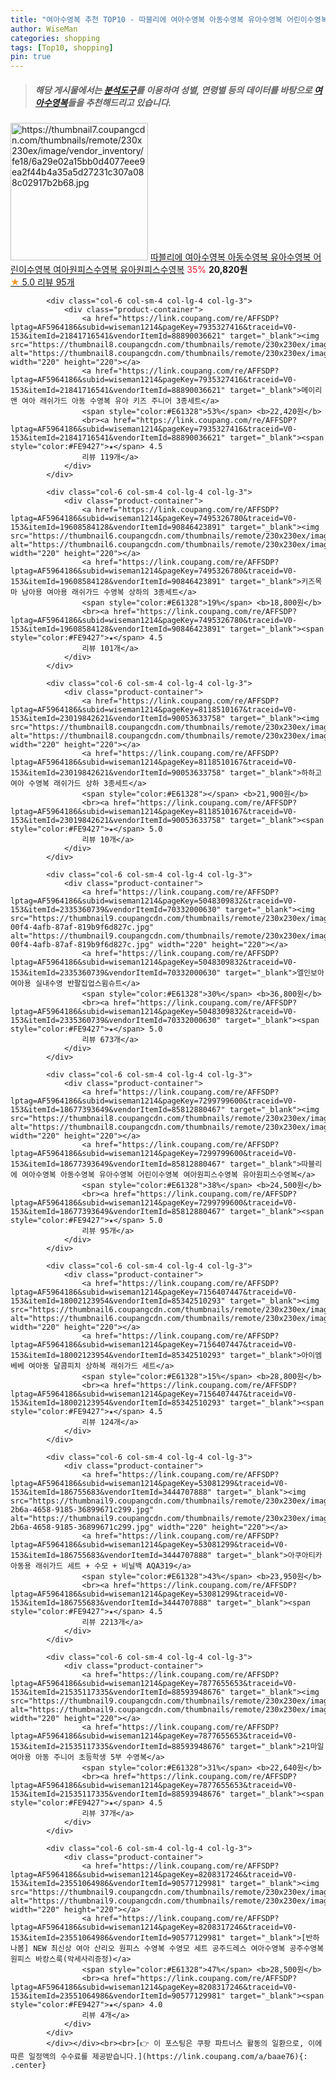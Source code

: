 ```yaml
---
title: "여아수영복 추천 TOP10 - 따블리에 여아수영복 아동수영복 유아수영복 어린이수영복 여아원피스수영복 유아원피스수영복"
author: WiseMan
categories: shopping
tags: [Top10, shopping]
pin: true
---
```


> ##### 해당 게시물에서는 [**분석도구**](https://itemscout.io/)를 이용하여 **성별**, **연령별** 등의 데이터를 바탕으로 [**여아수영복**](https://link.coupang.com/a/baae76)들을 추천해드리고 있습니다.
<div class="container"><div class="row">
            <div class="col-6 col-sm-4 col-lg-4 col-lg-3">
                <div class="product-container">
                    <a href="https://link.coupang.com/re/AFFSDP?lptag=AF5964186&subid=wiseman1214&pageKey=7299799600&traceid=V0-153&itemId=18677393674&vendorItemId=85812880495" target="_blank"><img src="https://thumbnail7.coupangcdn.com/thumbnails/remote/230x230ex/image/vendor_inventory/fe18/6a29e02a15bb0d4077eee9ea2f44b4a35a5d27231c307a088c02917b2b68.jpg" alt="https://thumbnail7.coupangcdn.com/thumbnails/remote/230x230ex/image/vendor_inventory/fe18/6a29e02a15bb0d4077eee9ea2f44b4a35a5d27231c307a088c02917b2b68.jpg" width="220" height="220"></a>
                    <a href="https://link.coupang.com/re/AFFSDP?lptag=AF5964186&subid=wiseman1214&pageKey=7299799600&traceid=V0-153&itemId=18677393674&vendorItemId=85812880495" target="_blank">따블리에 여아수영복 아동수영복 유아수영복 어린이수영복 여아원피스수영복 유아원피스수영복</a>
                    <span style="color:#E61328">35%</span> <b>20,820원</b>
                    <br><a href="https://link.coupang.com/re/AFFSDP?lptag=AF5964186&subid=wiseman1214&pageKey=7299799600&traceid=V0-153&itemId=18677393674&vendorItemId=85812880495" target="_blank"><span style="color:#FE9427">★</span> 5.0
                    리뷰 95개</a>
                </div>
            </div>
            
            <div class="col-6 col-sm-4 col-lg-4 col-lg-3">
                <div class="product-container">
                    <a href="https://link.coupang.com/re/AFFSDP?lptag=AF5964186&subid=wiseman1214&pageKey=7935327416&traceid=V0-153&itemId=21841716541&vendorItemId=88890036621" target="_blank"><img src="https://thumbnail8.coupangcdn.com/thumbnails/remote/230x230ex/image/vendor_inventory/3ddb/d09c01a35f4023a6a4fbedb412d8d2f0d835ea50ed0e9e24a75c52bed834.jpg" alt="https://thumbnail8.coupangcdn.com/thumbnails/remote/230x230ex/image/vendor_inventory/3ddb/d09c01a35f4023a6a4fbedb412d8d2f0d835ea50ed0e9e24a75c52bed834.jpg" width="220" height="220"></a>
                    <a href="https://link.coupang.com/re/AFFSDP?lptag=AF5964186&subid=wiseman1214&pageKey=7935327416&traceid=V0-153&itemId=21841716541&vendorItemId=88890036621" target="_blank">메이리앤 여아 래쉬가드 아동 수영복 유아 키즈 주니어 3종세트</a>
                    <span style="color:#E61328">53%</span> <b>22,420원</b>
                    <br><a href="https://link.coupang.com/re/AFFSDP?lptag=AF5964186&subid=wiseman1214&pageKey=7935327416&traceid=V0-153&itemId=21841716541&vendorItemId=88890036621" target="_blank"><span style="color:#FE9427">★</span> 4.5
                    리뷰 119개</a>
                </div>
            </div>
            
            <div class="col-6 col-sm-4 col-lg-4 col-lg-3">
                <div class="product-container">
                    <a href="https://link.coupang.com/re/AFFSDP?lptag=AF5964186&subid=wiseman1214&pageKey=7495326780&traceid=V0-153&itemId=19608584128&vendorItemId=90846423891" target="_blank"><img src="https://thumbnail6.coupangcdn.com/thumbnails/remote/230x230ex/image/vendor_inventory/12b9/164db5b5ef1d939c59ef8dfe76fdd766b840e0ce1b5b184497277a951259.jpg" alt="https://thumbnail6.coupangcdn.com/thumbnails/remote/230x230ex/image/vendor_inventory/12b9/164db5b5ef1d939c59ef8dfe76fdd766b840e0ce1b5b184497277a951259.jpg" width="220" height="220"></a>
                    <a href="https://link.coupang.com/re/AFFSDP?lptag=AF5964186&subid=wiseman1214&pageKey=7495326780&traceid=V0-153&itemId=19608584128&vendorItemId=90846423891" target="_blank">키즈목마 남아용 여아용 래쉬가드 수영복 상하의 3종세트</a>
                    <span style="color:#E61328">19%</span> <b>18,800원</b>
                    <br><a href="https://link.coupang.com/re/AFFSDP?lptag=AF5964186&subid=wiseman1214&pageKey=7495326780&traceid=V0-153&itemId=19608584128&vendorItemId=90846423891" target="_blank"><span style="color:#FE9427">★</span> 4.5
                    리뷰 101개</a>
                </div>
            </div>
            
            <div class="col-6 col-sm-4 col-lg-4 col-lg-3">
                <div class="product-container">
                    <a href="https://link.coupang.com/re/AFFSDP?lptag=AF5964186&subid=wiseman1214&pageKey=8118510167&traceid=V0-153&itemId=23019842621&vendorItemId=90053633758" target="_blank"><img src="https://thumbnail8.coupangcdn.com/thumbnails/remote/230x230ex/image/vendor_inventory/6ab7/fd73e135c83373b852f3c5fabdd92aedf21fe52ddbd7e839a8c2ecd661f6.jpg" alt="https://thumbnail8.coupangcdn.com/thumbnails/remote/230x230ex/image/vendor_inventory/6ab7/fd73e135c83373b852f3c5fabdd92aedf21fe52ddbd7e839a8c2ecd661f6.jpg" width="220" height="220"></a>
                    <a href="https://link.coupang.com/re/AFFSDP?lptag=AF5964186&subid=wiseman1214&pageKey=8118510167&traceid=V0-153&itemId=23019842621&vendorItemId=90053633758" target="_blank">하하고 여아 수영복 래쉬가드 상하 3종세트</a>
                    <span style="color:#E61328"></span> <b>21,900원</b>
                    <br><a href="https://link.coupang.com/re/AFFSDP?lptag=AF5964186&subid=wiseman1214&pageKey=8118510167&traceid=V0-153&itemId=23019842621&vendorItemId=90053633758" target="_blank"><span style="color:#FE9427">★</span> 5.0
                    리뷰 10개</a>
                </div>
            </div>
            
            <div class="col-6 col-sm-4 col-lg-4 col-lg-3">
                <div class="product-container">
                    <a href="https://link.coupang.com/re/AFFSDP?lptag=AF5964186&subid=wiseman1214&pageKey=5048309832&traceid=V0-153&itemId=2335360739&vendorItemId=70332000630" target="_blank"><img src="https://thumbnail9.coupangcdn.com/thumbnails/remote/230x230ex/image/retail/images/2020/02/26/14/8/81b77a23-00f4-4afb-87af-819b9f6d827c.jpg" alt="https://thumbnail9.coupangcdn.com/thumbnails/remote/230x230ex/image/retail/images/2020/02/26/14/8/81b77a23-00f4-4afb-87af-819b9f6d827c.jpg" width="220" height="220"></a>
                    <a href="https://link.coupang.com/re/AFFSDP?lptag=AF5964186&subid=wiseman1214&pageKey=5048309832&traceid=V0-153&itemId=2335360739&vendorItemId=70332000630" target="_blank">엘인보아 여아용 실내수영 반팔집업스윔슈트</a>
                    <span style="color:#E61328">30%</span> <b>36,800원</b>
                    <br><a href="https://link.coupang.com/re/AFFSDP?lptag=AF5964186&subid=wiseman1214&pageKey=5048309832&traceid=V0-153&itemId=2335360739&vendorItemId=70332000630" target="_blank"><span style="color:#FE9427">★</span> 5.0
                    리뷰 673개</a>
                </div>
            </div>
            
            <div class="col-6 col-sm-4 col-lg-4 col-lg-3">
                <div class="product-container">
                    <a href="https://link.coupang.com/re/AFFSDP?lptag=AF5964186&subid=wiseman1214&pageKey=7299799600&traceid=V0-153&itemId=18677393649&vendorItemId=85812880467" target="_blank"><img src="https://thumbnail8.coupangcdn.com/thumbnails/remote/230x230ex/image/vendor_inventory/0f76/d5568c1ebc12019758f2409edb19c8b612a64876e842a01a8d69618efd90.jpg" alt="https://thumbnail8.coupangcdn.com/thumbnails/remote/230x230ex/image/vendor_inventory/0f76/d5568c1ebc12019758f2409edb19c8b612a64876e842a01a8d69618efd90.jpg" width="220" height="220"></a>
                    <a href="https://link.coupang.com/re/AFFSDP?lptag=AF5964186&subid=wiseman1214&pageKey=7299799600&traceid=V0-153&itemId=18677393649&vendorItemId=85812880467" target="_blank">따블리에 여아수영복 아동수영복 유아수영복 어린이수영복 여아원피스수영복 유아원피스수영복</a>
                    <span style="color:#E61328">38%</span> <b>24,500원</b>
                    <br><a href="https://link.coupang.com/re/AFFSDP?lptag=AF5964186&subid=wiseman1214&pageKey=7299799600&traceid=V0-153&itemId=18677393649&vendorItemId=85812880467" target="_blank"><span style="color:#FE9427">★</span> 5.0
                    리뷰 95개</a>
                </div>
            </div>
            
            <div class="col-6 col-sm-4 col-lg-4 col-lg-3">
                <div class="product-container">
                    <a href="https://link.coupang.com/re/AFFSDP?lptag=AF5964186&subid=wiseman1214&pageKey=7156407447&traceid=V0-153&itemId=18002123954&vendorItemId=85342510293" target="_blank"><img src="https://thumbnail6.coupangcdn.com/thumbnails/remote/230x230ex/image/vendor_inventory/3c3c/e8412c1e00b56d25087c8fddeeaa3b9769e8a030db5af20a70cf4647c018.jpg" alt="https://thumbnail6.coupangcdn.com/thumbnails/remote/230x230ex/image/vendor_inventory/3c3c/e8412c1e00b56d25087c8fddeeaa3b9769e8a030db5af20a70cf4647c018.jpg" width="220" height="220"></a>
                    <a href="https://link.coupang.com/re/AFFSDP?lptag=AF5964186&subid=wiseman1214&pageKey=7156407447&traceid=V0-153&itemId=18002123954&vendorItemId=85342510293" target="_blank">아이엠베베 여아동 달콤피치 상하복 래쉬가드 세트</a>
                    <span style="color:#E61328">15%</span> <b>28,800원</b>
                    <br><a href="https://link.coupang.com/re/AFFSDP?lptag=AF5964186&subid=wiseman1214&pageKey=7156407447&traceid=V0-153&itemId=18002123954&vendorItemId=85342510293" target="_blank"><span style="color:#FE9427">★</span> 4.5
                    리뷰 124개</a>
                </div>
            </div>
            
            <div class="col-6 col-sm-4 col-lg-4 col-lg-3">
                <div class="product-container">
                    <a href="https://link.coupang.com/re/AFFSDP?lptag=AF5964186&subid=wiseman1214&pageKey=53081299&traceid=V0-153&itemId=186755683&vendorItemId=3444707888" target="_blank"><img src="https://thumbnail9.coupangcdn.com/thumbnails/remote/230x230ex/image/product/image/vendoritem/2019/05/30/3444707888/e4980958-2b6a-4658-9185-36899671c299.jpg" alt="https://thumbnail9.coupangcdn.com/thumbnails/remote/230x230ex/image/product/image/vendoritem/2019/05/30/3444707888/e4980958-2b6a-4658-9185-36899671c299.jpg" width="220" height="220"></a>
                    <a href="https://link.coupang.com/re/AFFSDP?lptag=AF5964186&subid=wiseman1214&pageKey=53081299&traceid=V0-153&itemId=186755683&vendorItemId=3444707888" target="_blank">아쿠아티카 아동용 래쉬가드 세트 + 수모 + 비닐백 AQA319</a>
                    <span style="color:#E61328">43%</span> <b>23,950원</b>
                    <br><a href="https://link.coupang.com/re/AFFSDP?lptag=AF5964186&subid=wiseman1214&pageKey=53081299&traceid=V0-153&itemId=186755683&vendorItemId=3444707888" target="_blank"><span style="color:#FE9427">★</span> 4.5
                    리뷰 2213개</a>
                </div>
            </div>
            
            <div class="col-6 col-sm-4 col-lg-4 col-lg-3">
                <div class="product-container">
                    <a href="https://link.coupang.com/re/AFFSDP?lptag=AF5964186&subid=wiseman1214&pageKey=7877655653&traceid=V0-153&itemId=21535117335&vendorItemId=88593948676" target="_blank"><img src="https://thumbnail9.coupangcdn.com/thumbnails/remote/230x230ex/image/vendor_inventory/3550/3026d132765e22a8e4e340badec8680c790bc48a422a1fa16f434e1f480b.jpg" alt="https://thumbnail9.coupangcdn.com/thumbnails/remote/230x230ex/image/vendor_inventory/3550/3026d132765e22a8e4e340badec8680c790bc48a422a1fa16f434e1f480b.jpg" width="220" height="220"></a>
                    <a href="https://link.coupang.com/re/AFFSDP?lptag=AF5964186&subid=wiseman1214&pageKey=7877655653&traceid=V0-153&itemId=21535117335&vendorItemId=88593948676" target="_blank">21마일 여아용 아동 주니어 초등학생 5부 수영복</a>
                    <span style="color:#E61328">31%</span> <b>22,640원</b>
                    <br><a href="https://link.coupang.com/re/AFFSDP?lptag=AF5964186&subid=wiseman1214&pageKey=7877655653&traceid=V0-153&itemId=21535117335&vendorItemId=88593948676" target="_blank"><span style="color:#FE9427">★</span> 4.5
                    리뷰 37개</a>
                </div>
            </div>
            
            <div class="col-6 col-sm-4 col-lg-4 col-lg-3">
                <div class="product-container">
                    <a href="https://link.coupang.com/re/AFFSDP?lptag=AF5964186&subid=wiseman1214&pageKey=8208317246&traceid=V0-153&itemId=23551064986&vendorItemId=90577129981" target="_blank"><img src="https://thumbnail9.coupangcdn.com/thumbnails/remote/230x230ex/image/vendor_inventory/1577/34f0a29a9343b114c32467b3d342d6db4f24c6c98087ded3901cfbb6cf3d.png" alt="https://thumbnail9.coupangcdn.com/thumbnails/remote/230x230ex/image/vendor_inventory/1577/34f0a29a9343b114c32467b3d342d6db4f24c6c98087ded3901cfbb6cf3d.png" width="220" height="220"></a>
                    <a href="https://link.coupang.com/re/AFFSDP?lptag=AF5964186&subid=wiseman1214&pageKey=8208317246&traceid=V0-153&itemId=23551064986&vendorItemId=90577129981" target="_blank">[반하나봄] NEW 최신상 여아 산리오 원피스 수영복 수영모 세트 공주드레스 여아수영복 공주수영복 원피스 바캉스룩(악세사리증정)</a>
                    <span style="color:#E61328">47%</span> <b>28,500원</b>
                    <br><a href="https://link.coupang.com/re/AFFSDP?lptag=AF5964186&subid=wiseman1214&pageKey=8208317246&traceid=V0-153&itemId=23551064986&vendorItemId=90577129981" target="_blank"><span style="color:#FE9427">★</span> 4.0
                    리뷰 4개</a>
                </div>
            </div>
            </div></div><br><br>[👉 이 포스팅은 쿠팡 파트너스 활동의 일환으로, 이에 따른 일정액의 수수료를 제공받습니다.](https://link.coupang.com/a/baae76){: .center}